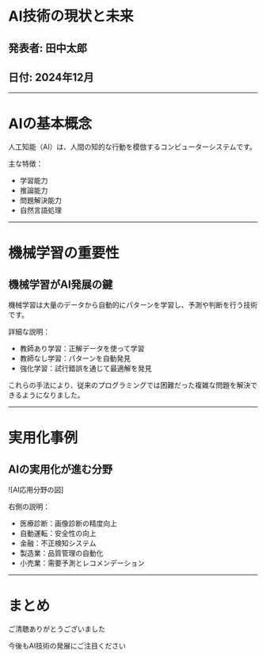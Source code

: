 # AI技術の現状と未来

## 発表者: 田中太郎
## 日付: 2024年12月

---

# AIの基本概念

人工知能（AI）は、人間の知的な行動を模倣するコンピューターシステムです。

主な特徴：
- 学習能力
- 推論能力
- 問題解決能力
- 自然言語処理

---

# 機械学習の重要性

## 機械学習がAI発展の鍵

機械学習は大量のデータから自動的にパターンを学習し、予測や判断を行う技術です。

詳細な説明：
- 教師あり学習：正解データを使って学習
- 教師なし学習：パターンを自動発見
- 強化学習：試行錯誤を通じて最適解を発見

これらの手法により、従来のプログラミングでは困難だった複雑な問題を解決できるようになりました。

---

# 実用化事例

## AIの実用化が進む分野

![AI応用分野の図]

右側の説明：
- 医療診断：画像診断の精度向上
- 自動運転：安全性の向上
- 金融：不正検知システム
- 製造業：品質管理の自動化
- 小売業：需要予測とレコメンデーション

---

# まとめ

ご清聴ありがとうございました

今後もAI技術の発展にご注目ください
